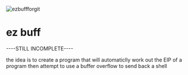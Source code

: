 
![ezbuffforgit](https://github.com/Richycam/ez-buffer-overflow/assets/97134605/c0456b26-1f76-4bf7-8446-168f3312a2c8)
# ez buff

----STILL INCOMPLETE----

the idea is to create a program that will automaticlly work out the EIP of a program then attempt to use a buffer overflow to send back a shell 
